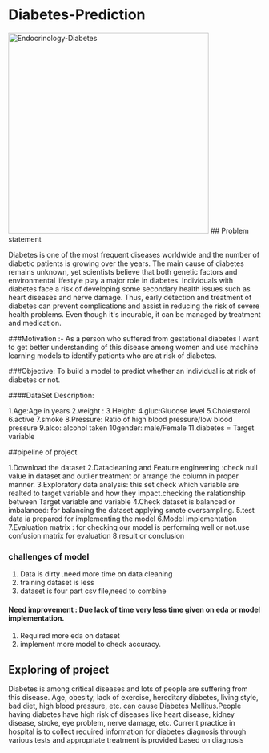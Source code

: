 # Diabetes-Prediction

<img width="400" alt="Endocrinology-Diabetes" src="https://github.com/kumarirakhi19/Diabetes-Prediction/assets/89589216/d13ab01c-903f-4e3f-8a80-1fb848d67017">
## Problem statement
  
  
  Diabetes is one of the most frequent diseases worldwide and the number of diabetic patients is growing over the years. The main cause of diabetes remains unknown, yet scientists believe that both genetic factors and environmental lifestyle play a major role in diabetes.
Individuals with diabetes face a risk of developing some secondary health issues such as heart diseases and nerve damage. Thus, early detection and treatment of diabetes can prevent complications and assist in reducing the risk of severe health problems. Even though it's incurable, it can be managed by treatment and medication.  

###Motivation :- As a person who suffered from gestational diabetes I want to get better understanding of this disease among women and use machine learning models to identify patients who are at risk of diabetes.

###Objective:
To build a model to predict whether an individual is at risk of diabetes or not.

####DataSet Description:

1.Age:Age in years
2.weight :
3.Height:
4.gluc:Glucose level 
5.Cholesterol
6.active
7.smoke
8.Pressure: Ratio of high blood pressure/low blood pressure
9.alco: alcohol taken
10gender: male/Female
11.diabetes = Target variable

##pipeline of project

1.Download the dataset
2.Datacleaning and Feature engineering :check null value in dataset and outlier treatment or arrange the column in proper manner.
3.Exploratory data analysis: this set check which variable are realted to target variable and how they impact.checking the ralationship between Target variable  and variable 
4.Check dataset is balanced or imbalanced: for balancing the dataset applying smote oversampling.
5.test data ia prepared for implementing the model
6.Model implementation
7.Evaluation matrix : for checking our model is performing well or not.use confusion matrix for evaluation
8.result or conclusion
  
  
### challenges of model

1. Data is dirty .need more time on data cleaning
2. training dataset is less
3. dataset is four part csv file,need to combine


####  Need improvement : Due lack of time very less time given on eda or model implementation.
1. Required more eda on dataset
2. implement more model to check accuracy.

## Exploring of project
Diabetes  is among critical diseases and lots of people are suffering from this disease. Age, obesity, lack of exercise, hereditary diabetes, living style, bad diet, high blood pressure, etc. can cause Diabetes Mellitus.People having diabetes have high risk of diseases like heart disease, kidney disease, stroke, eye problem, nerve damage, etc. Current practice in hospital is to collect required information for diabetes diagnosis through various tests and appropriate treatment is provided based on diagnosis


  

                        
